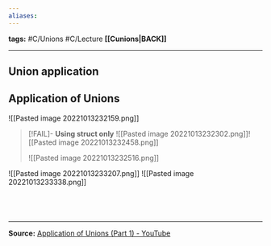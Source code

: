 ```yaml
---
aliases:
---
```

**tags:** #C/Unions #C/Lecture 
**[[Cunions|BACK]]**

---
## Union application

## Application of Unions
![[Pasted image 20221013232159.png]]
>[!FAIL]- **Using struct only**
>![[Pasted image 20221013232302.png]]![[Pasted image 20221013232458.png]]
>
>![[Pasted image 20221013232516.png]]

![[Pasted image 20221013233207.png]]
![[Pasted image 20221013233338.png]]

<br>

# 
---

**Source:**
[Application of Unions (Part 1) - YouTube](https://www.youtube.com/watch?v=QOFjQMdtoRA&list=PLBlnK6fEyqRhX6r2uhhlubuF5QextdCSM&index=165)